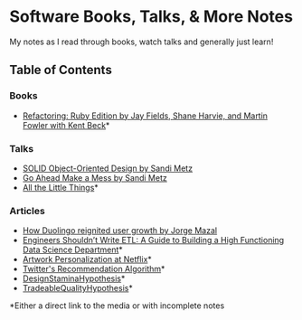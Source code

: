 # Software Books, Talks, & More Notes

My notes as I read through books, watch talks and generally just learn!

## Table of Contents

### Books

- [Refactoring: Ruby Edition by Jay Fields, Shane Harvie, and Martin Fowler with Kent Beck](docs/refactoring-ruby-edition/index.md)*

### Talks

- [SOLID Object-Oriented Design by Sandi Metz](docs/solid_object_oriented_design_by_sandi_metz.md)
- [Go Ahead Make a Mess by Sandi Metz](docs/go_ahead_make_a_mess_by_sandi_metz.md)
- [All the Little Things](https://www.youtube.com/watch?v=8bZh5LMaSmE)*

### Articles

- [How Duolingo reignited user growth by Jorge Mazal](docs/how_duolingo_reignited_user_growth.md)
- [Engineers Shouldn’t Write ETL: A Guide to Building a High Functioning Data Science Department](https://multithreaded.stitchfix.com/blog/2016/03/16/engineers-shouldnt-write-etl/)*
- [Artwork Personalization at Netflix](https://netflixtechblog.com/artwork-personalization-c589f074ad76)*
- [Twitter's Recommendation Algorithm](https://blog.twitter.com/engineering/en_us/topics/open-source/2023/twitter-recommendation-algorithm)*
- [DesignStaminaHypothesis](https://martinfowler.com/bliki/DesignStaminaHypothesis.html)*
- [TradeableQualityHypothesis](https://martinfowler.com/bliki/TradableQualityHypothesis.html)*

*Either a direct link to the media or with incomplete notes
